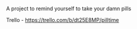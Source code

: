 A project to remind yourself to take your damn pills

Trello - https://trello.com/b/dt25E8MP/pilltime
